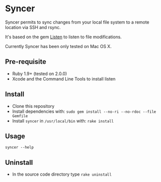 # Syncer

Syncer permits to sync changes from your local file system to a remote location via SSH and rsync.

It's based on the gem [Listen](https://github.com/guard/listen) to listen to file modifications.

Currently Syncer has been only tested on Mac OS X.

## Pre-requisite

* Ruby 1.9+ (tested on 2.0.0)
* Xcode and the Command Line Tools to install listen

## Install

* Clone this repository
* Install dependencies with: `sudo gem install --no-ri --no-rdoc --file Gemfile`
* Install `syncer` in `/usr/local/bin` with: `rake install`

## Usage

```
syncer --help
```

## Uninstall

* In the source code directory type `rake uninstall`
